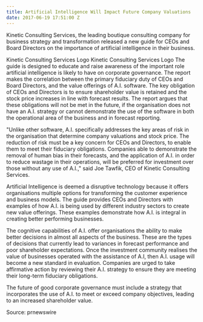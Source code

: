 ```yaml
---
title: Artificial Intelligence Will Impact Future Company Valuations
date: 2017-06-19 17:51:00 Z
---
```


Kinetic Consulting Services, the leading boutique consulting company for business strategy and transformation released a new guide for CEOs and Board Directors on the importance of artificial intelligence in their business.

 Kinetic Consulting Services Logo
Kinetic Consulting Services Logo
The guide is designed to educate and raise awareness of the important role artificial intelligence is likely to have on corporate governance. The report makes the correlation between the primary fiduciary duty of CEOs and Board Directors, and the value offerings of A.I. software. The key obligation of CEOs and Directors is to ensure shareholder value is retained and the stock price increases in line with forecast results. The report argues that these obligations will not be met in the future, if the organisation does not have an A.I. strategy or cannot demonstrate the use of the software in both the operational area of the business and in forecast reporting.

"Unlike other software, A.I. specifically addresses the key areas of risk in the organisation that determine company valuations and stock price. The reduction of risk must be a key concern for CEOs and Directors, to enable them to meet their fiduciary obligations. Companies able to demonstrate the removal of human bias in their forecasts, and the application of A.I. in order to reduce wastage in their operations, will be preferred for investment over those without any use of A.I.," said Joe Tawfik, CEO of Kinetic Consulting Services.

Artificial Intelligence is deemed a disruptive technology because it offers organisations multiple options for transforming the customer experience and business models. The guide provides CEOs and Directors with examples of how A.I. is being used by different industry sectors to create new value offerings. These examples demonstrate how A.I. is integral in creating better performing businesses. 

The cognitive capabilities of A.I. offer organisations the ability to make better decisions in almost all aspects of the business. These are the types of decisions that currently lead to variances in forecast performance and poor shareholder expectations. Once the investment community realises the value of businesses operated with the assistance of A.I, then A.I. usage will become a new standard in evaluation. Companies are urged to take affirmative action by reviewing their A.I. strategy to ensure they are meeting their long-term fiduciary obligations.

The future of good corporate governance must include a strategy that incorporates the use of A.I. to meet or exceed company objectives, leading to an increased shareholder value.

Source: prnewswire